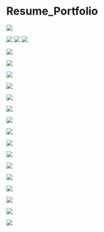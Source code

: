 # Resume_Portfolio

![](https://cdn.mathpix.com/snip/images/SO-5B5n6VQTWV-CuIaydbQZ1EpHggRtSvagyMm3azaM.original.fullsize.png)

![](https://cdn.mathpix.com/snip/images/P0imwmyeKhQgW4PT0PXPnl_D3OyIK-BnyFjcv2wzEaY.original.fullsize.png)
![](https://cdn.mathpix.com/snip/images/-LUVtLHgwNEBH_fQexA61FuND5o7XpAxMQ9jY93K2L8.original.fullsize.png)
![](https://cdn.mathpix.com/snip/images/QOdUZhSVvaC2gTUPrRtKe2jahXW_6mSctXlAVTDbLsA.original.fullsize.png)

![](https://cdn.mathpix.com/snip/images/mvuLQsGmespFYP8Mrt7oMP0VThwm6jP95WD82jwlpAQ.original.fullsize.png)

![](https://cdn.mathpix.com/snip/images/sb70a0ZjOtO16uTMmbUAVFMg9a3dMkgvKcT3DDrX_Lo.original.fullsize.png)

![](https://cdn.mathpix.com/snip/images/91Phy5LzxZvQvXacDWCVOJc9IlN9dDb8Jvf6ICDAJGA.original.fullsize.png)

![](https://cdn.mathpix.com/snip/images/tEUwb-9ZxET6wiOdts0dnJPHI083wUrNhg-mBTfL-lc.original.fullsize.png)

![](https://cdn.mathpix.com/snip/images/vz0_HlafFXSri1qDb4BII_aD5BfVXY7nlX4k9I4uvxE.original.fullsize.png)

![](https://cdn.mathpix.com/snip/images/oZP--y9fJ_wy9rGW6fOwWxSr2HY7AWItvCY-FIp4kMA.original.fullsize.png)

![](https://cdn.mathpix.com/snip/images/sM6WP05ptBh531Rdqhls_mfHCj7BoNS_GfjGdkT1AMA.original.fullsize.png)

![](https://cdn.mathpix.com/snip/images/rsY5X8lXVB26HdX1MCIHsJuuaX-KfMOu_o7x1ftNMJc.original.fullsize.png)

![](https://cdn.mathpix.com/snip/images/GhSx2igAjV4S-nRKyXvA8wvMvaBrtgDlRs7ZFqN6l4g.original.fullsize.png)

![](https://cdn.mathpix.com/snip/images/Ag1Zzm3q9PmsWHsnYJJOIrcPEes_zow1brL9kbVtkOs.original.fullsize.png)

![](https://cdn.mathpix.com/snip/images/zDGMoTQBK_J8CQQ8Lbb-CSX8gjbAtAGZlwCl_SGzP0Y.original.fullsize.png)

![](https://cdn.mathpix.com/snip/images/1DBCWhOSk_OUoqZHZcnOau5iHjGusUWTOkTwX8UpZ0k.original.fullsize.png)

![](https://cdn.mathpix.com/snip/images/TTmauu9i4LHkdQKrFr5w4PdMgd3chieSgB6PRxhI64I.original.fullsize.png)

![](https://cdn.mathpix.com/snip/images/FGwbun-lKe_Qudwq0XbU45swLcie-ACk9l_9oEz0Lzo.original.fullsize.png)

![](https://cdn.mathpix.com/snip/images/jPS66f34V2Br_x3dkubchJn9_Xn1LyuBdxH4koc9ORY.original.fullsize.png)

![](https://cdn.mathpix.com/snip/images/oJ9i9kXLHCYiftEmLnfg4vHkhs1F4rNy-DSgE8oV2Ls.original.fullsize.png)

